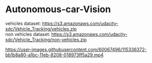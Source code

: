 # Autonomous-car-Vision

vehicles dataset: https://s3.amazonaws.com/udacity-sdc/Vehicle_Tracking/vehicles.zip                                                                                                     
non vehicles dataset: https://s3.amazonaws.com/udacity-sdc/Vehicle_Tracking/non-vehicles.zip

https://user-images.githubusercontent.com/60067496/115336372-bb1b8a80-a1bc-11eb-8208-018973ff5a29.mp4

